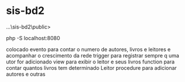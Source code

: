 # sis-bd2

...\sis-bd2\public>

php -S localhost:8080

 colocado evento para contar o numero de autores, livros e leitores e acompanhar o crescimento da rede
 trigger para registrar sempre q uma utor for adicionado 
view para exibir o leitor e seus livros
function para contar quantos livros tem determinado Leitor
procedure para adicionar autores e outras
